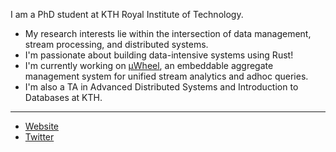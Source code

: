 I am a PhD student at KTH Royal Institute of Technology.

- My research interests lie within the intersection of data management, stream processing, and distributed systems.
- I'm passionate about building data-intensive systems using Rust!
- I'm currently working on [µWheel](µWheel), an embeddable aggregate management system for unified stream analytics and adhoc queries.
- I'm also a TA in Advanced Distributed Systems and Introduction to Databases at KTH.

---

* [Website](https://maxmeldrum.com)
* [Twitter](https://twitter.com/meldruum)
